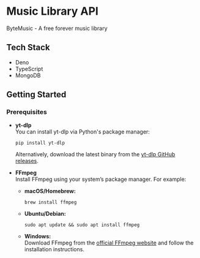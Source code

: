 # Music Library API

ByteMusic - A free forever music library

## Tech Stack

- Deno
- TypeScript
- MongoDB

## Getting Started

### Prerequisites

- **yt-dlp**  
    You can install yt-dlp via Python's package manager:  
    ```
    pip install yt-dlp
    ```  
    Alternatively, download the latest binary from the [yt-dlp GitHub releases](https://github.com/yt-dlp/yt-dlp/releases).

- **FFmpeg**  
    Install FFmpeg using your system’s package manager. For example:  
    - **macOS/Homebrew:**  
        ```
        brew install ffmpeg
        ```  
    - **Ubuntu/Debian:**  
        ```
        sudo apt update && sudo apt install ffmpeg
        ```  
    - **Windows:**  
        Download FFmpeg from the [official FFmpeg website](https://ffmpeg.org/download.html) and follow the installation instructions.